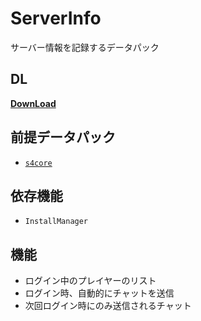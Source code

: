 # ServerInfo
 
サーバー情報を記録するデータパック

## DL
[__DownLoad__](https://github.com/Kvr0/ServerInfo/releases/download/PreRelease/ServerInfo.zip)

## 前提データパック
- [`s4core`](https://github.com/Kvr0/s4core)

## 依存機能
- `InstallManager`

## 機能
- ログイン中のプレイヤーのリスト
- ログイン時、自動的にチャットを送信
- 次回ログイン時にのみ送信されるチャット
